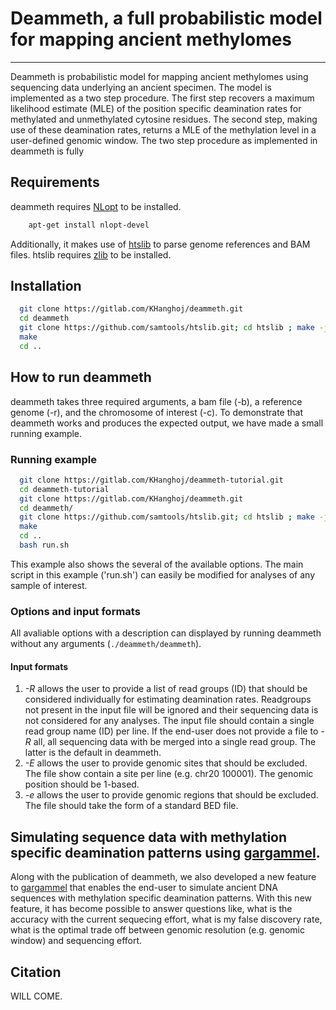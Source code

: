 # Deammeth, a full probabilistic model for mapping ancient methylomes #

-------------------------------------------------------------------------------

Deammeth is probabilistic model for mapping ancient methylomes using sequencing data underlying an ancient specimen.
The model is implemented as a two step procedure. The first step recovers a maximum likelihood estimate (MLE) of the position specific deamination rates for methylated and unmethylated cytosine residues. The second step, making use of these deamination rates, returns a MLE of the methylation level in a user-defined genomic window. The two step procedure as implemented in deammeth is fully 

## Requirements ##

deammeth requires [NLopt](https://nlopt.readthedocs.io/en/latest/) to be installed.

``` bash
    apt-get install nlopt-devel
```

Additionally, it makes use of [htslib](https://github.com/samtools/htslib.git) to parse genome references and BAM files. htslib requires [zlib](https://zlib.net/) to be installed.

## Installation ##

``` bash
  git clone https://gitlab.com/KHanghoj/deammeth.git
  cd deammeth
  git clone https://github.com/samtools/htslib.git; cd htslib ; make -j2 ; cd ..
  make
  cd ..
```

## How to run deammeth ##

deammeth takes three required arguments, a bam file (-b), a reference genome (-r), and the chromosome of interest (-c). To demonstrate that deammeth works and produces the expected output, we have made a small running example.

### Running example ###

``` bash
  git clone https://gitlab.com/KHanghoj/deammeth-tutorial.git
  cd deammeth-tutorial
  git clone https://gitlab.com/KHanghoj/deammeth.git
  cd deammeth/
  git clone https://github.com/samtools/htslib.git; cd htslib ; make -j2 ; cd ..
  make
  cd ..
  bash run.sh
```

This example also shows the several of the available options. The main script in this example ('run.sh') can easily be modified for analyses of any sample of interest.


### Options and input formats ###

All avaliable options with a description can displayed by running deammeth without any arguments (`./deammeth/deammeth`). 

#### Input formats ####

1. *-R* allows the user to provide a list of read groups (ID) that should be considered individually for estimating deamination rates. Readgroups not present in the input file will be ignored and their sequencing data is not considered for any analyses. The input file should contain a single read group name (ID) per line. If the end-user does not provide a file to *-R* all, all sequencing data with be merged into a single read group. The latter is the default in deammeth.
2. *-E* allows the user to provide genomic sites that should be excluded. The file show contain a site per line (e.g. chr20 100001). The genomic position should be 1-based.
3. *-e* allows the user to provide genomic regions that should be excluded. The file should take the form of a standard BED file.

## Simulating sequence data with methylation specific deamination patterns using [gargammel](https://github.com/grenaud/gargammel). ##

Along with the publication of deammeth, we also developed a new feature to [gargammel](https://github.com/grenaud/gargammel) that enables the end-user to simulate ancient DNA sequences with methylation specific deamination patterns. With this new feature, it has become possible to answer questions like, what is the accuracy with the current sequecing effort, what is my false discovery rate, what is the optimal trade off between genomic resolution (e.g. genomic window) and sequencing effort. 

## Citation ##

WILL COME.



